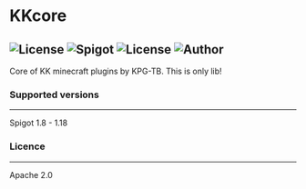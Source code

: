 # KKcore 
![License](https://img.shields.io/badge/Version-1.0-blue)
![Spigot](https://img.shields.io/badge/Spigot-1.8--1.18-yellow)
![License](https://img.shields.io/badge/License-Apache%202.0-orange)
![Author](https://img.shields.io/badge/Author-KPG--TB-green)
---

Core of KK minecraft plugins by KPG-TB. This is only lib!

### Supported versions

---

Spigot 1.8 - 1.18

### Licence

---

Apache 2.0
